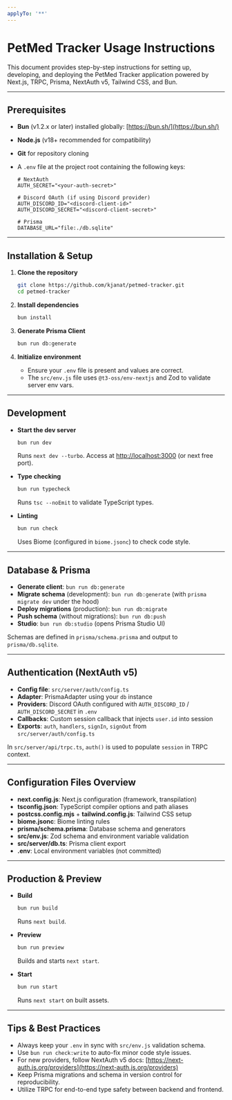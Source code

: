 ```yaml
---
applyTo: '**'
---
```


# PetMed Tracker Usage Instructions

This document provides step-by-step instructions for setting up, developing, and deploying the PetMed Tracker application powered by Next.js, TRPC, Prisma, NextAuth v5, Tailwind CSS, and Bun.

---

## Prerequisites

- **Bun** (v1.2.x or later) installed globally: [https://bun.sh/](https://bun.sh/)
- **Node.js** (v18+ recommended for compatibility)
- **Git** for repository cloning
- A `.env` file at the project root containing the following keys:

  ```dotenv
  # NextAuth
  AUTH_SECRET="<your-auth-secret>"

  # Discord OAuth (if using Discord provider)
  AUTH_DISCORD_ID="<discord-client-id>"
  AUTH_DISCORD_SECRET="<discord-client-secret>"

  # Prisma
  DATABASE_URL="file:./db.sqlite"
  ```

---

## Installation & Setup

1. **Clone the repository**

   ```bash
   git clone https://github.com/kjanat/petmed-tracker.git
   cd petmed-tracker
   ```

2. **Install dependencies**

   ```bash
   bun install
   ```

3. **Generate Prisma Client**

   ```bash
   bun run db:generate
   ```

4. **Initialize environment**
   - Ensure your `.env` file is present and values are correct.
   - The `src/env.js` file uses `@t3-oss/env-nextjs` and Zod to validate server env vars.

---

## Development

- **Start the dev server**

  ```bash
  bun run dev
  ```

  Runs `next dev --turbo`. Access at [http://localhost:3000](http://localhost:3000) (or next free port).

- **Type checking**

  ```bash
  bun run typecheck
  ```

  Runs `tsc --noEmit` to validate TypeScript types.

- **Linting**

  ```bash
  bun run check
  ```

  Uses Biome (configured in `biome.jsonc`) to check code style.

---

## Database & Prisma

- **Generate client**: `bun run db:generate`
- **Migrate schema** (development): `bun run db:generate` (with `prisma migrate dev` under the hood)
- **Deploy migrations** (production): `bun run db:migrate`
- **Push schema** (without migrations): `bun run db:push`
- **Studio**: `bun run db:studio` (opens Prisma Studio UI)

Schemas are defined in `prisma/schema.prisma` and output to `prisma/db.sqlite`.

---

## Authentication (NextAuth v5)

- **Config file**: `src/server/auth/config.ts`
- **Adapter**: PrismaAdapter using your `db` instance
- **Providers**: Discord OAuth configured with `AUTH_DISCORD_ID` / `AUTH_DISCORD_SECRET` in `.env`
- **Callbacks**: Custom session callback that injects `user.id` into session
- **Exports**: `auth`, `handlers`, `signIn`, `signOut` from `src/server/auth/config.ts`

In `src/server/api/trpc.ts`, `auth()` is used to populate `session` in TRPC context.

---

## Configuration Files Overview

- **next.config.js**: Next.js configuration (framework, transpilation)
- **tsconfig.json**: TypeScript compiler options and path aliases
- **postcss.config.mjs** + **tailwind.config.js**: Tailwind CSS setup
- **biome.jsonc**: Biome linting rules
- **prisma/schema.prisma**: Database schema and generators
- **src/env.js**: Zod schema and environment variable validation
- **src/server/db.ts**: Prisma client export
- **.env**: Local environment variables (not committed)

---

## Production & Preview

- **Build**

  ```bash
  bun run build
  ```

  Runs `next build`.

- **Preview**

  ```bash
  bun run preview
  ```

  Builds and starts `next start`.

- **Start**

  ```bash
  bun run start
  ```

  Runs `next start` on built assets.

---

## Tips & Best Practices

- Always keep your `.env` in sync with `src/env.js` validation schema.
- Use `bun run check:write` to auto-fix minor code style issues.
- For new providers, follow NextAuth v5 docs: [https://next-auth.js.org/providers](https://next-auth.js.org/providers)
- Keep Prisma migrations and schema in version control for reproducibility.
- Utilize TRPC for end-to-end type safety between backend and frontend.
